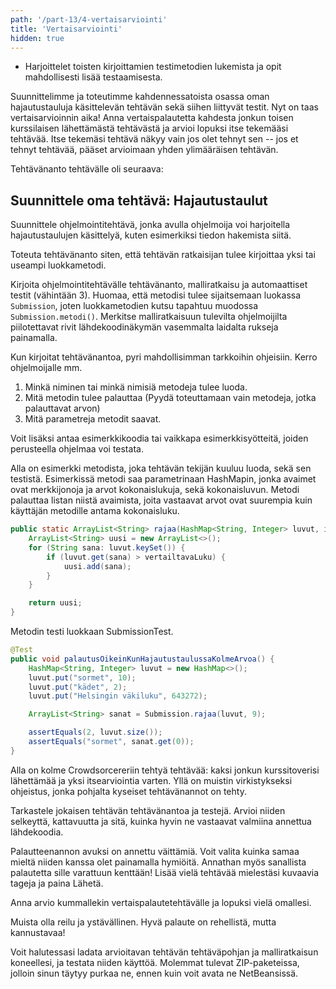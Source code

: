 ```yaml
---
path: '/part-13/4-vertaisarviointi'
title: 'Vertaisarviointi'
hidden: true
---
```


<text-box variant='learningObjectives' name='Oppimistavoitteet'>

- Harjoittelet toisten kirjoittamien testimetodien lukemista ja opit mahdollisesti lisää testaamisesta.

</text-box>


<quiz id="a7a5f197-7a1e-5673-964f-800afcaf09b6"></quiz>

Suunnittelimme ja toteutimme kahdennessatoista osassa oman hajautustauluja käsittelevän tehtävän sekä siihen liittyvät testit. Nyt on taas vertaisarvioinnin aika! Anna vertaispalautetta kahdesta jonkun toisen kurssilaisen lähettämästä tehtävästä ja arvioi lopuksi itse tekemääsi tehtävää. Itse tekemäsi tehtävä näkyy vain jos olet tehnyt sen -- jos et tehnyt tehtävää, pääset arvioimaan yhden ylimääräisen tehtävän.

Tehtävänanto tehtävälle oli seuraava:



## Suunnittele oma tehtävä: Hajautustaulut

Suunnittele ohjelmointitehtävä, jonka avulla ohjelmoija voi harjoitella hajautustaulujen käsittelyä, kuten esimerkiksi tiedon hakemista siitä.

Toteuta tehtävänanto siten, että tehtävän ratkaisijan tulee kirjoittaa yksi tai useampi luokkametodi.

Kirjoita ohjelmointitehtävälle tehtävänanto, malliratkaisu ja automaattiset testit (vähintään 3). Huomaa, että metodisi tulee sijaitsemaan luokassa `Submission`, joten luokkametodien kutsu tapahtuu muodossa `Submission.metodi()`. Merkitse malliratkaisuun tulevilta ohjelmoijilta piilotettavat rivit lähdekoodinäkymän vasemmalta laidalta rukseja painamalla.

Kun kirjoitat tehtävänantoa, pyri mahdollisimman tarkkoihin ohjeisiin. Kerro ohjelmoijalle mm.
1. Minkä niminen tai minkä nimisiä metodeja tulee luoda.
2. Mitä metodin tulee palauttaa (Pyydä toteuttamaan vain metodeja, jotka palauttavat arvon)
3. Mitä parametreja metodit saavat.

Voit lisäksi antaa esimerkkikoodia tai vaikkapa esimerkkisyötteitä, joiden perusteella ohjelmaa voi testata.


Alla on esimerkki metodista, joka tehtävän tekijän kuuluu luoda, sekä sen testistä. Esimerkissä metodi saa parametrinaan HashMapin, jonka avaimet ovat merkkijonoja ja arvot kokonaislukuja, sekä kokonaisluvun. Metodi palauttaa listan niistä avaimista, joita vastaavat arvot ovat suurempia kuin käyttäjän metodille antama kokonaisluku.


```java
public static ArrayList<String> rajaa(HashMap<String, Integer> luvut, int vertailtavaLuku) {
    ArrayList<String> uusi = new ArrayList<>();
    for (String sana: luvut.keySet()) {
        if (luvut.get(sana) > vertailtavaLuku) {
            uusi.add(sana);
        }
    }

    return uusi;
}
```


Metodin testi luokkaan SubmissionTest.


```java
@Test
public void palautusOikeinKunHajautustaulussaKolmeArvoa() {
    HashMap<String, Integer> luvut = new HashMap<>();
    luvut.put("sormet", 10);
    luvut.put("kädet", 2);
    luvut.put("Helsingin väkiluku", 643272);

    ArrayList<String> sanat = Submission.rajaa(luvut, 9);

    assertEquals(2, luvut.size());
    assertEquals("sormet", sanat.get(0));
}
```


<text-box variant='hint' name='Vertaisarviointi'>

Alla on kolme Crowdsorcereriin tehtyä tehtävää: kaksi jonkun kurssitoverisi lähettämää ja yksi itsearviointia varten. Yllä on muistin virkistykseksi ohjeistus, jonka pohjalta kyseiset tehtävänannot on tehty.

Tarkastele jokaisen tehtävän tehtävänantoa ja testejä. Arvioi niiden selkeyttä, kattavuutta ja sitä, kuinka hyvin ne vastaavat valmiina annettua lähdekoodia.

Palautteenannon avuksi on annettu väittämiä. Voit valita kuinka samaa mieltä niiden kanssa olet painamalla hymiöitä. Annathan myös sanallista palautetta sille varattuun kenttään! Lisää vielä tehtävää mielestäsi kuvaavia tageja ja paina Lähetä.

Anna arvio kummallekin vertaispalautetehtävälle ja lopuksi vielä omallesi.

Muista olla reilu ja ystävällinen. Hyvä palaute on rehellistä, mutta kannustavaa!

Voit halutessasi ladata arvioitavan tehtävän tehtäväpohjan ja malliratkaisun koneellesi, ja testata niiden käyttöä. Molemmat tulevat ZIP-paketeissa, jolloin sinun täytyy purkaa ne, ennen kuin voit avata ne NetBeansissä.

</text-box>



<crowdsorcerer id='29' peerreview='true' exercisecount='3'></crowdsorcerer>
